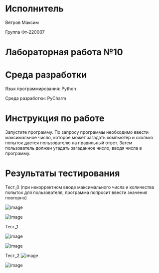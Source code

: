 # Исполнитель

Ветров Максим

Группа Фт-220007

# Лабораторная работа №10 
# Среда разработки

Язык программирования: Python

Среда разработки: PyCharm

# Инструкция по работе

Запустите программу. По запросу программы необходимо ввести максимальное число, которое может загадать компьютер и сколько попыток дается пользователю на правильный ответ. Затем пользователь должен угадать загаданное число, вводя числа в программу.
# Результаты тестирования 

Тест_0 (при некорректном вводе максимального числа и количества попыток для пользователя, программа попросит ввести значения повторно)

![image](https://github.com/ciigann/hidden-number/assets/146112930/b28ab252-f0b6-4ef6-bb93-72c3583b2b6e)


![image](https://github.com/ciigann/hidden-number/assets/146112930/405a31aa-6dc3-4913-9603-303b7ca1e993)



Тест_1


![image](https://github.com/ciigann/hidden-number/assets/146112930/049d5a2c-2a00-4eea-a101-7a7bddecd66d)




![image](https://github.com/ciigann/hidden-number/assets/146112930/1597c529-1227-4d36-93c5-c5e938c549c6)



Тест_2
![image](https://github.com/ciigann/hidden-number/assets/146112930/a3691061-cbd2-4f6d-9570-2ddbbe30b88b)



![image](https://github.com/ciigann/hidden-number/assets/146112930/61483148-ecf6-4813-88da-3631c33d6bf8)




